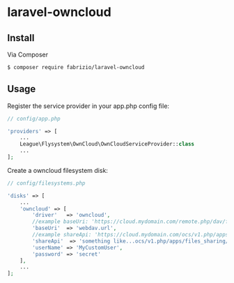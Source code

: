 # laravel-owncloud

## Install

Via Composer

``` bash
$ composer require fabrizio/laravel-owncloud
```

## Usage

Register the service provider in your app.php config file:

``` php
// config/app.php

'providers' => [
    ...
    League\Flysystem\OwnCloud\OwnCloudServiceProvider::class
    ...
];
```

Create a owncloud filesystem disk:

``` php
// config/filesystems.php

'disks' => [
	...
	'owncloud' => [
        'driver'   => 'owncloud',
        //example baseUri: 'https://cloud.mydomain.com/remote.php/dav/files/MyCustomUser/'
        'baseUri'  => 'webdav.url', 
        //example shareApi: 'https://cloud.mydomain.com/ocs/v1.php/apps/files_sharing/api/v1/shares'
        'shareApi'  => 'something like...ocs/v1.php/apps/files_sharing/api/v1/shares',
        'userName' => 'MyCustomUser',
        'password' => 'secret'
    ],
	...
];
```